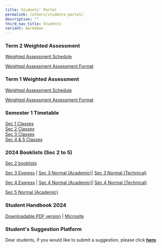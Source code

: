 ```yaml
---
title: Students' Portal
permalink: /others/students-portal/
description: ""
third_nav_title: Students
variant: markdown
---
```

<h3>Term 2 Weighted Assessment</h3>
<p><a href="/files/2024_Term_2_WA_Schedule__final_.pdf" rel="noopener noreferrer nofollow" target="_blank">Weighted Assessment Schedule</a>
</p>
<p><a href="/files/2024_Term_2_WA_Assessment_Format.pdf" rel="noopener noreferrer nofollow" target="_blank">Weighted Assessment Assessment Format</a>
</p>
<h3>Term 1 Weighted Assessment</h3>
<p><a href="/files/2024_Term_1_WA_Schedule.pdf" rel="noopener noreferrer nofollow" target="_blank">Weighted Assessment Schedule</a>
</p>
<p><a href="/files/2024_Term_1_WA_Assessment_Format.pdf" rel="noopener noreferrer nofollow" target="_blank">Weighted Assessment Assessment Format</a>
</p>
<h3>Semester 1 Timetable</h3>
<p><a href="/files/2024_Sec_1_SEM_1_TT_CLASSES__website_.pdf" rel="noopener noreferrer nofollow" target="_blank">Sec 1 Classes</a> 
<br><a href="/files/2024_SEM_1_TT_SEC_2_CLASSES__website_.pdf" rel="noopener noreferrer nofollow" target="_blank">Sec 2 Classes</a> 
<br><a href="/files/2024_SEM_1_TT_SEC_3_CLASSES__website_.pdf" rel="noopener noreferrer nofollow" target="_blank">Sec 3 Classes</a> 
<br><a href="/files/2024_SEM_1_TT_SEC_4_5_CLASSES__website__25_Jan.pdf" rel="noopener noreferrer nofollow" target="_blank">Sec 4 &amp; 5 Classes</a> 
<br>
</p>
<p></p>
<h3>2024 Booklists (Sec 2 to 5)</h3>
<p><a href="/files/Booklists/Sec_2_Booklist_2024.pdf" rel="noopener noreferrer nofollow" target="_blank">Sec 2 booklists</a>
</p>
<p><a href="/files/Booklists/Sec_3E_Booklist_2024.pdf" rel="noopener noreferrer nofollow" target="_blank">Sec 3 Express</a> |
<a href="/files/Booklists/Sec_3NA_Booklist_2024.pdf" rel="noopener noreferrer nofollow" target="_blank">Sec 3 Normal (Academic)</a>| <a href="/files/Booklists/Sec_3NT_Booklist_2024.pdf" rel="noopener noreferrer nofollow" target="_blank">Sec 3 Normal (Technical)</a>
</p>
<p><a href="/files/Booklists/Sec_4E_Booklist_2024.pdf" rel="noopener noreferrer nofollow" target="_blank">Sec 4 Express</a> |
<a href="/files/Booklists/Sec_4NA_Booklist_2024.pdf" rel="noopener noreferrer nofollow" target="_blank">Sec 4 Normal (Academic)</a>| <a href="/files/Booklists/Sec_4NT_Booklist_2024.pdf" rel="noopener noreferrer nofollow" target="_blank">Sec 4 Normal (Technical)</a>
</p>
<p><a href="/files/Booklists/Sec_5NA_Booklist_2024.pdf" rel="noopener noreferrer nofollow" target="_blank">Sec 5 Normal (Academic)</a>
</p>
<h3>Student Handbook 2024</h3>
<p><a href="/files/Tampines_Companion__updated_for_2024_.pdf" rel="noopener noreferrer nofollow" target="_blank">Downloadable PDF version</a> |
<a href="https://sites.google.com/moe.edu.sg/tpsscompanion/home" rel="noopener noreferrer nofollow" target="_blank">Microsite</a>
</p>
<h3>Student's Suggestion Platform</h3>
<p>Dear students, if you would like to submit a suggestion, please click&nbsp;<strong><a href="https://docs.google.com/forms/d/e/1FAIpQLSd0DVbapkQ1kSpGcwO3ws9aBsnvS2le1xz7iSTZ17LJTgWRJQ/viewform?usp=sf_link" rel="noopener noreferrer nofollow" target="_blank">here</a></strong>.</p>